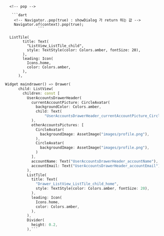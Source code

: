       <!-- pop -->

       ```dart
        <!-- Navigator..pop(true) : showDialog 가 return 하는 값 -->
        Navigator.of(context).pop(true);
                   ```

<!-- drawer 정리 -->

<!-- drawer 에 들어가는 밑에 body쪽에 넣는 것-->

      ListTile(
            title: Text(
              "ListView_ListTile_child",
              style: TextStyle(color: Colors.amber, fontSize: 20),
            ),
            leading: Icon(
              Icons.home,
              color: Colors.amber,
            ),
          ),

<!--  Divider(
            height: 0.2,
          ), -->

<!-- 이렇게  Drawer 안에 ListView 안에 UserAccountsDrawerHeader,ListTile,Divider 를 넣는다--->

````dart
Widget maindrawer() => Drawer(
      child: ListView(
        children: const [
          UserAccountsDrawerHeader(
            currentAccountPicture: CircleAvatar(
              backgroundColor: Colors.amber,
              child: Text(
                  "UserAccountsDrawerHeader_currentAccountPicture_CircleAvatar_child"),
            ),
            otherAccountsPictures: [
              CircleAvatar(
                backgroundImage: AssetImage("images/profile.png"),
              ),
              CircleAvatar(
                backgroundImage: AssetImage("images/profile.png"),
              )
            ],
            accountName: Text("UserAccountsDrawerHeader_accountName"),
            accountEmail: Text("UserAccountsDrawerHeader_accountEmail"),
          ),
          ListTile(
            title: Text(
              "Drawer_ListView_ListTile_child_home",
              style: TextStyle(color: Colors.amber, fontSize: 20),
            ),
            leading: Icon(
              Icons.home,
              color: Colors.amber,
            ),
          ),
          Divider(
            height: 0.2,
          ),```
````
